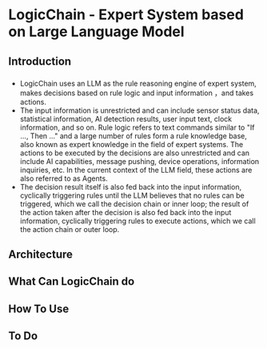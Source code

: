 # LogicChain - Expert System based on Large Language Model

## Introduction

### 
- LogicChain uses an LLM as the rule reasoning engine of expert system, makes decisions based on rule logic and input information ，and takes actions.
- The input information is unrestricted and can include sensor status data, statistical information, AI detection results, user input text, clock information, and so on. Rule logic refers to text commands similar to "If ..., Then ..." and a large number of rules form a rule knowledge base, also known as expert knowledge in the field of expert systems. The actions to be executed by the decisions are also unrestricted and can include AI capabilities, message pushing, device operations, information inquiries, etc. In the current context of the LLM field, these actions are also referred to as Agents.
- The decision result itself is also fed back into the input information, cyclically triggering rules until the LLM believes that no rules can be triggered, which we call the decision chain or inner loop; the result of the action taken after the decision is also fed back into the input information, cyclically triggering rules to execute actions, which we call the action chain or outer loop.

## Architecture

## What Can LogicChain do

## How To Use

## To Do
